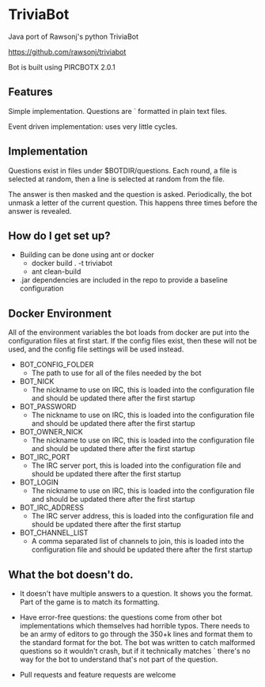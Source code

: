 TriviaBot
=========

Java port of Rawsonj's python TriviaBot

https://github.com/rawsonj/triviabot

Bot is built using PIRCBOTX 2.0.1

Features
--------

Simple implementation. Questions are <string>`<string> formatted in plain text files.

Event driven implementation: uses very little cycles.

Implementation
--------------

Questions exist in files under $BOTDIR/questions.
Each round, a file is selected at random, then a line is selected at random from the file.

The answer is then masked and the question is asked. Periodically, the bot unmask a letter of the current question. This happens three times before the answer is revealed.

How do I get set up?
--------------
* Building can be done using ant or docker
  * docker build . -t triviabot
  * ant clean-build
* .jar dependencies are included in the repo to provide a baseline configuration

Docker Environment
------------------
All of the environment variables the bot loads from docker are put into the configuration files at first start. If the config files exist, then these will not be used, and the config file settings will be used instead.
* BOT_CONFIG_FOLDER
  * The path to use for all of the files needed by the bot
* BOT_NICK
  * The nickname to use on IRC, this is loaded into the configuration file and should be updated there after the first startup
* BOT_PASSWORD
  * The nickname to use on IRC, this is loaded into the configuration file and should be updated there after the first startup
* BOT_OWNER_NICK
  * The nickname to use on IRC, this is loaded into the configuration file and should be updated there after the first startup
* BOT_IRC_PORT
  * The IRC server port, this is loaded into the configuration file and should be updated there after the first startup
* BOT_LOGIN
  * The nickname to use on IRC, this is loaded into the configuration file and should be updated there after the first startup
* BOT_IRC_ADDRESS
  * The IRC server address, this is loaded into the configuration file and should be updated there after the first startup
* BOT_CHANNEL_LIST
  * A comma separated list of channels to join, this is loaded into the configuration file and should be updated there after the first startup

What the bot doesn't do.
------------------------

  * It doesn't have multiple answers to a question. It shows you the format. Part of the game is to match its formatting.

  * Have error-free questions: the questions come from other bot implementations which themselves had horrible typos.
There needs to be an army of editors to go through the 350+k lines and format them to the standard format for the bot.
The bot was written to catch malformed questions so it wouldn't crash, but if it technically matches <string>`<string>
there's no way for the bot to understand that's not part of the question.

  * Pull requests and feature requests are welcome
